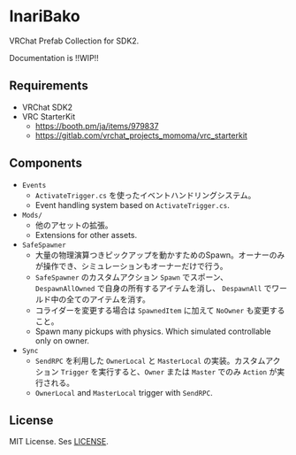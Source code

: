 # InariBako
VRChat Prefab Collection for SDK2.

Documentation is !!WIP!!

## Requirements
* VRChat SDK2
* VRC StarterKit
  * https://booth.pm/ja/items/979837
  * https://gitlab.com/vrchat_projects_momoma/vrc_starterkit

## Components
* `Events`
  * `ActivateTrigger.cs` を使ったイベントハンドリングシステム。
  * Event handling system based on `ActivateTrigger.cs`.
* `Mods/`
  * 他のアセットの拡張。
  * Extensions for other assets.
* `SafeSpawner`
  * 大量の物理演算つきピックアップを動かすためのSpawn。オーナーのみが操作でき、シミュレーションもオーナーだけで行う。
  * `SafeSpawner` のカスタムアクション `Spawn` でスポーン、 `DespawnAllOwned` で自身の所有するアイテムを消し、 `DespawnAll` でワールド中の全てのアイテムを消す。
  * コライダーを変更する場合は `SpawnedItem` に加えて `NoOwner` も変更すること。
  * Spawn many pickups with physics. Which simulated controllable only on owner.
* `Sync`
  * `SendRPC` を利用した `OwnerLocal` と `MasterLocal` の実装。カスタムアクション `Trigger` を実行すると、`Owner` または `Master` でのみ `Action` が実行される。
  * `OwnerLocal` and `MasterLocal` trigger with `SendRPC`.

## License
MIT License. Ses [LICENSE](LICENSE).
